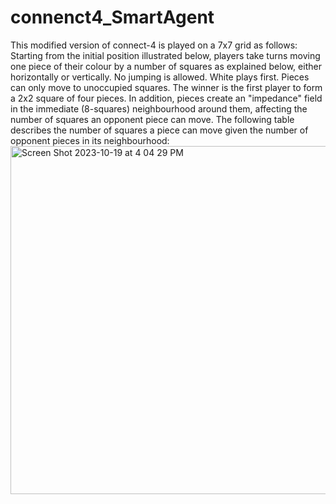 # connenct4_SmartAgent
This modified version of connect-4 is played on a 7x7 grid as follows: Starting from the initial position illustrated below, players take turns moving one piece of their colour by a number of squares as explained below, either horizontally or vertically.  No jumping is allowed. White plays first. Pieces can only move to unoccupied squares. The winner is the first player to form a 2x2 square of four pieces. In addition, pieces create an "impedance" field in the immediate (8-squares) neighbourhood around them, affecting the number of squares an opponent piece can move. The following table describes the number of squares a piece can move given the number of opponent pieces in its neighbourhood:
<img width="557" alt="Screen Shot 2023-10-19 at 4 04 29 PM" src="https://github.com/julesgransden/COnenct4_SmartAgent/assets/78057184/b3f9035b-7cfc-4bba-8ca1-8cddb585655d">
